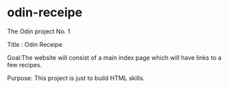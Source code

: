 # odin-receipe

The Odin project No. 1

Title : Odin Receipe

Goal:The website will consist of a main index page which will have links to a few recipes.

Purpose: This project is just to build HTML skills.
